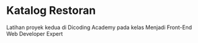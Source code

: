 # Katalog Restoran

Latihan proyek kedua di Dicoding Academy pada kelas Menjadi Front-End Web Developer Expert
